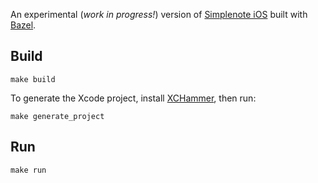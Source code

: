 An experimental (_work in progress!_) version of [Simplenote iOS](https://github.com/Automattic/simplenote-ios/) built with [Bazel](https://bazel.build/).

## Build

```
make build
```

To generate the Xcode project, install [XCHammer](https://github.com/pinterest/xchammer), then run:

```
make generate_project
```

## Run

```
make run
```
